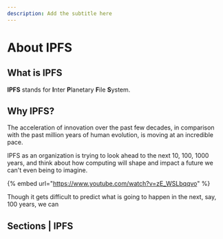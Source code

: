 ```yaml
---
description: Add the subtitle here
---
```


# About IPFS


## What is IPFS
**IPFS** stands for **I**nter **P**lanetary **F**ile **S**ystem.  


## Why IPFS?
The acceleration of innovation over the past few decades, in comparison with the past million years of human evolution, is moving at an incredible pace.

IPFS as an organization is trying to look ahead to the next 10, 100, 1000 years, and think about how computing will shape and impact a future we can't even being to imagine.

{% embed url="https://www.youtube.com/watch?v=zE_WSLbqqvo" %}

Though it gets difficult to predict what is going to happen in the next, say, 100 years, we can



## Sections | IPFS
